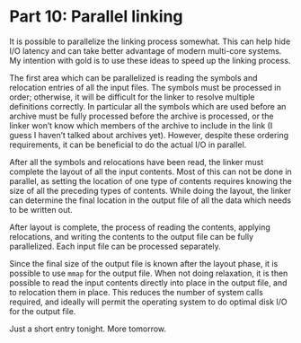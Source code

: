 # Part 10: Parallel linking

It is possible to parallelize the linking process somewhat. This can help hide I/O latency and can take better advantage of modern multi-core systems. My intention with gold is to use these ideas to speed up the linking process.

The first area which can be parallelized is reading the symbols and relocation entries of all the input files. The symbols must be processed in order; otherwise, it will be difficult for the linker to resolve multiple definitions correctly. In particular all the symbols which are used before an archive must be fully processed before the archive is processed, or the linker won’t know which members of the archive to include in the link (I guess I haven’t talked about archives yet). However, despite these ordering requirements, it can be beneficial to do the actual I/O in parallel.

After all the symbols and relocations have been read, the linker must complete the layout of all the input contents. Most of this can not be done in parallel, as setting the location of one type of contents requires knowing the size of all the preceding types of contents. While doing the layout, the linker can determine the final location in the output file of all the data which needs to be written out.

After layout is complete, the process of reading the contents, applying relocations, and writing the contents to the output file can be fully parallelized. Each input file can be processed separately.

Since the final size of the output file is known after the layout phase, it is possible to use `mmap` for the output file. When not doing relaxation, it is then possible to read the input contents directly into place in the output file, and to relocation them in place. This reduces the number of system calls required, and ideally will permit the operating system to do optimal disk I/O for the output file.

Just a short entry tonight. More tomorrow.
